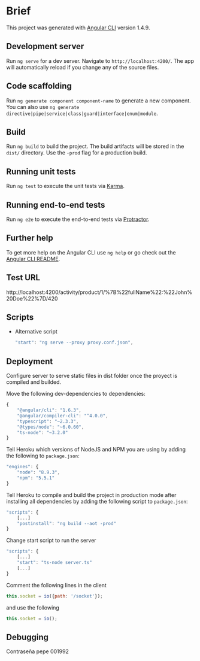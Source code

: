 # Brief

This project was generated with [Angular CLI](https://github.com/angular/angular-cli) version 1.4.9.

## Development server

Run `ng serve` for a dev server. Navigate to `http://localhost:4200/`. The app will automatically reload if you change any of the source files.

## Code scaffolding

Run `ng generate component component-name` to generate a new component. You can also use `ng generate directive|pipe|service|class|guard|interface|enum|module`.

## Build

Run `ng build` to build the project. The build artifacts will be stored in the `dist/` directory. Use the `-prod` flag for a production build.

## Running unit tests

Run `ng test` to execute the unit tests via [Karma](https://karma-runner.github.io).

## Running end-to-end tests

Run `ng e2e` to execute the end-to-end tests via [Protractor](http://www.protractortest.org/).

## Further help

To get more help on the Angular CLI use `ng help` or go check out the [Angular CLI README](https://github.com/angular/angular-cli/blob/master/README.md).

## Test URL

http://localhost:4200/activity/product/1/%7B%22fullName%22:%22John%20Doe%22%7D/420

## Scripts

- Alternative script
    ``` javascript
    "start": "ng serve --proxy proxy.conf.json",
    ```

## Deployment

Configure server to serve static files in dist folder once the proyect is compiled and builded.

Move the following dev-dependencies to dependencies:
``` javascript
{
    "@angular/cli": "1.6.3",
    "@angular/compiler-cli": "^4.0.0",
    "typescript": "~2.3.3",
    "@types/node": "~6.0.60",
    "ts-node": "~3.2.0"
}
```
Tell Heroku which versions of NodeJS and NPM you are using by adding the following to `package.json`:
``` javascript
"engines": {
    "node": "8.9.3",
    "npm": "5.5.1"
}
```
Tell Heroku to compile and build the project in production mode after installing all dependencies by adding the following script to `package.json`:
``` javascript
"scripts": {
    [...]
    "postinstall": "ng build --aot -prod"
}
```
Change start script to run the server
``` javascript
"scripts": {
    [...]
    "start": "ts-node server.ts"
    [...]
}
```
Comment the following lines in the client
``` javascript
this.socket = io({path: '/socket'});
```
and use the following
``` javascript
this.socket = io();
```

## Debugging

Contraseña pepe 001992

